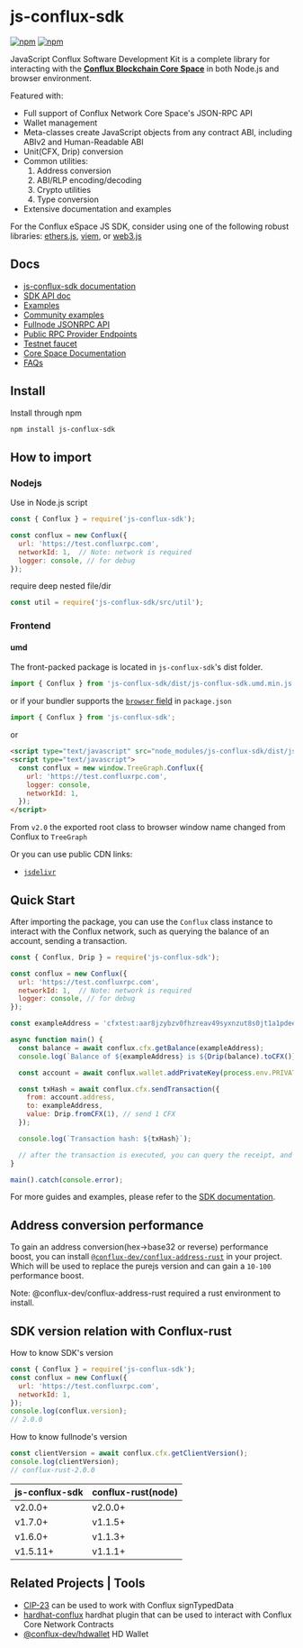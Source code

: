 # js-conflux-sdk

[![npm](https://img.shields.io/npm/v/js-conflux-sdk.svg)](https://www.npmjs.com/package/js-conflux-sdk)
[![npm](https://img.shields.io/npm/dm/js-conflux-sdk.svg)](https://www.npmjs.com/package/js-conflux-sdk)

JavaScript Conflux Software Development Kit is a complete library for interacting with the **[Conflux Blockchain Core Space](https://doc.confluxnetwork.org/docs/core/Overview)** in both Node.js and browser environment.

Featured with:

* Full support of Conflux Network Core Space's JSON-RPC API
* Wallet management
* Meta-classes create JavaScript objects from any contract ABI, including ABIv2 and Human-Readable ABI
* Unit(CFX, Drip) conversion
* Common utilities:
  1. Address conversion
  2. ABI/RLP encoding/decoding
  3. Crypto utilities
  4. Type conversion
* Extensive documentation and examples

For the Conflux eSpace JS SDK, consider using one of the following robust libraries: [ethers.js](https://docs.ethers.org/v6/), [viem](https://viem.sh/), or [web3.js](https://web3js.readthedocs.io/en/v1.10.0/)

## Docs

* [js-conflux-sdk documentation](https://docs.confluxnetwork.org/js-conflux-sdk)
* [SDK API doc](./docs/api/README.md)
* [Examples](./example/README.md)
* [Community examples](https://github.com/conflux-fans/js-sdk-example)
* [Fullnode JSONRPC API](https://doc.confluxnetwork.org/docs/core/build/json-rpc/)
* [Public RPC Provider Endpoints](https://doc.confluxnetwork.org/docs/core/conflux_rpcs)
* [Testnet faucet](https://faucet.confluxnetwork.org/)
* [Core Space Documentation](https://doc.confluxnetwork.org/docs/core/Overview)
* [FAQs](./docs/FAQs.md)

## Install

Install through npm

```sh
npm install js-conflux-sdk
```

## How to import

### Nodejs

Use in Node.js script

```javascript
const { Conflux } = require('js-conflux-sdk');

const conflux = new Conflux({
  url: 'https://test.confluxrpc.com',
  networkId: 1,  // Note: network is required
  logger: console, // for debug
});
```

require deep nested file/dir

```javascript
const util = require('js-conflux-sdk/src/util');
```

### Frontend

#### umd

The front-packed package is located in `js-conflux-sdk`'s dist folder.

```javascript
import { Conflux } from 'js-conflux-sdk/dist/js-conflux-sdk.umd.min.js';
```

or if your bundler supports the [`browser` field](https://docs.npmjs.com/files/package.json#browser) in `package.json`

```javascript
import { Conflux } from 'js-conflux-sdk';
```

or

```html
<script type="text/javascript" src="node_modules/js-conflux-sdk/dist/js-conflux-sdk.umd.min.js"></script>
<script type="text/javascript">
  const conflux = new window.TreeGraph.Conflux({
    url: 'https://test.confluxrpc.com',
    logger: console,
    networkId: 1,
  });
</script>
```

From `v2.0` the exported root class to browser window name changed from Conflux to `TreeGraph`

Or you can use public CDN links:

* [`jsdelivr`](https://cdn.jsdelivr.net/npm/js-conflux-sdk/dist/js-conflux-sdk.umd.min.js)

## Quick Start

After importing the package, you can use the `Conflux` class instance to interact with the Conflux network, such as querying the balance of an account, sending a transaction.

```javascript
const { Conflux, Drip } = require('js-conflux-sdk');

const conflux = new Conflux({
  url: 'https://test.confluxrpc.com',
  networkId: 1,  // Note: network is required
  logger: console, // for debug
});

const exampleAddress = 'cfxtest:aar8jzybzv0fhzreav49syxnzut8s0jt1a1pdeeuwb';

async function main() {
  const balance = await conflux.cfx.getBalance(exampleAddress);
  console.log(`Balance of ${exampleAddress} is ${Drip(balance).toCFX()} CFX`);

  const account = await conflux.wallet.addPrivateKey(process.env.PRIVATE_KEY); // prepare and set your private key as environment variable

  const txHash = await conflux.cfx.sendTransaction({
    from: account.address,
    to: exampleAddress,
    value: Drip.fromCFX(1), // send 1 CFX
  });

  console.log(`Transaction hash: ${txHash}`);

  // after the transaction is executed, you can query the receipt, and the receiver should have 1 CFX more
}

main().catch(console.error);
```

For more guides and examples, please refer to the [SDK documentation](https://docs.confluxnetwork.org/js-conflux-sdk).

## Address conversion performance

To gain an address conversion(hex->base32 or reverse) performance boost, you can install [`@conflux-dev/conflux-address-rust`](https://github.com/conflux-fans/conflux-address-rust-binding) in your project. Which will be used to replace the purejs version and can gain a `10-100` performance boost.

Note: @conflux-dev/conflux-address-rust required a rust environment to install.

## SDK version relation with Conflux-rust

How to know SDK's version

```js
const { Conflux } = require('js-conflux-sdk');
const conflux = new Conflux({
  url: 'https://test.confluxrpc.com',
  networkId: 1,
});
console.log(conflux.version);
// 2.0.0
```

How to know fullnode's version

```js
const clientVersion = await conflux.cfx.getClientVersion();
console.log(clientVersion);
// conflux-rust-2.0.0
```

js-conflux-sdk | conflux-rust(node)
-------------- | -------------
v2.0.0+        | v2.0.0+
v1.7.0+        | v1.1.5+
v1.6.0+        | v1.1.3+
v1.5.11+       | v1.1.1+

## Related Projects | Tools

* [CIP-23](https://github.com/conflux-fans/cip-23) can be used to work with Conflux signTypedData
* [hardhat-conflux](https://github.com/conflux-chain/hardhat-conflux) hardhat plugin that can be used to interact with Conflux Core Network Contracts
* [@conflux-dev/hdwallet](https://github.com/Conflux-Chain/ts-conflux-sdk/tree/main/packages/hdwallet) HD Wallet
